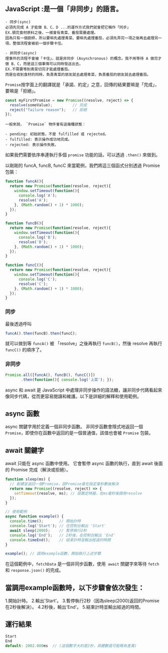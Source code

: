 ## JavaScript  :是一個「非同步」的語言。
```
- 同步(sync)
必須先完成 A 才能做 B、C、D ...的運作方式我們就會把它稱作「同步」
EX.領完食材原料之後，一樣會有青菜、番茄需要處理。
因為只有一個廚師，所以要嘛先處理青菜、要嘛先處理番茄，必須先弄完一項之後再去處理另一項，整個流程會被前一個步驟卡住。

- 非同步(async)
理事件的流程不會被「卡住」，就是非同步 (Asynchronous) 的概念。我不用等待 A 做完才做 B、C，而是這三個事情可以同時發送出去。 
EX.不需要等到青菜切完才能處理番茄。
而是在收到食材的同時，負責青菜的朋友就去處理青菜，負責番茄的朋友就去處理番茄。
```
`Promise`按字面上的翻譯就是「承諾、約定」之意，回傳的結果要嘛是「完成」，要嘛是「拒絕」。
```js
const myFirstPromise = new Promise((resolve, reject) => {
  resolve(someValue);         // 完成
  reject("failure reason");   // 拒絕
});
```

```
一般來說， `Promise` 物件會有這幾種狀態：

- pending: 初始狀態，不是 fulfilled 或 rejected。
- fulfilled: 表示操作成功地完成。
- rejected: 表示操作失敗。
```

如果我們需要依序串連執行多個 `promise` 功能的話，可以透過 `.then()` 來做到。

以剛剛的 funcA, funcB, funcC 來當範例，我們將這三個函式分別透過 Promise 包裝：
```js
function funcA(){
  return new Promise(function(resolve, reject){
    window.setTimeout(function(){
      console.log('A');
      resolve('A');
    }, (Math.random() + 1) * 1000);
  });
}

function funcB(){
  return new Promise(function(resolve, reject){
    window.setTimeout(function(){
      console.log('B');
      resolve('B');
    }, (Math.random() + 1) * 1000);
  });
}

function funcC(){
  return new Promise(function(resolve, reject){
    window.setTimeout(function(){
      console.log('C');
      resolve('C');
    }, (Math.random() + 1) * 1000);
  });
}
```
### 同步 
最後透過呼叫
```js
funcA().then(funcB).then(funcC);
```
就可以做到等 `funcA()` 被 「resolve」之後再執行 `funcB()`，然後 resolve 再執行 `funcC()` 的順序了。
### 非同步 
```js
Promise.all([funcA(), funcB(), funcC()])
       .then(function(){ console.log('上菜'); });
```
async 和 await 是 JavaScript 中處理非同步操作的語法糖，讓非同步代碼看起來像同步代碼，從而更容易閱讀和維護。以下是詳細的解釋和使用範例。

## async 函數
async 關鍵字用於定義一個非同步函數。
非同步函數會隱式地返回一個 `Promise`，即使你在函數中返回的是一個普通值，該值也會被 `Promise` 包裝。

## await 關鍵字
await 只能在 async 函數中使用。
它會暫停 async 函數的執行，直到 await 後面的 Promise 完成（解決或拒絕）。

```js
function sleep(ms) {
  // 創建並返回一個Promise，該Promise會在指定毫秒數後解決
  return new Promise((resolve, reject) => {
    setTimeout(resolve, ms); // 設置定時器，在ms毫秒後調用resolve
  });
}

// 使用範例
async function example() {
  console.time();       // 開始計時
  console.log('Start'); // 在控制台輸出 'Start'
  await sleep(2000);    // 暫停執行2秒
  console.log('End');   // 2秒後，在控制台輸出 'End'
  console.timeEnd();    // 結束計時並輸出經過的時間
}

example(); // 調用example函數，開始執行上述步驟

```
在這個範例中，`fetchData` 是一個非同步函數，使用` await` 關鍵字來等待 `fetch` 和 `response.json()` 的完成。

## 當調用example函數時，以下步驟會依次發生：

1.開始計時。
2.輸出'Start'。
3.暫停執行2秒（因為sleep(2000)返回的Promise在2秒後解決）。
4.2秒後，輸出'End'。
5.結束計時並輸出經過的時間。

## 運行結果
```js
Start
End
default: 2002.000ms  // (這個數字大約是2秒，具體數值可能略有差異)
```




